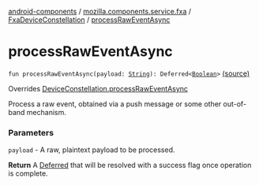 [android-components](../../index.md) / [mozilla.components.service.fxa](../index.md) / [FxaDeviceConstellation](index.md) / [processRawEventAsync](./process-raw-event-async.md)

# processRawEventAsync

`fun processRawEventAsync(payload: `[`String`](https://kotlinlang.org/api/latest/jvm/stdlib/kotlin/-string/index.html)`): Deferred<`[`Boolean`](https://kotlinlang.org/api/latest/jvm/stdlib/kotlin/-boolean/index.html)`>` [(source)](https://github.com/mozilla-mobile/android-components/blob/master/components/service/firefox-accounts/src/main/java/mozilla/components/service/fxa/FxaDeviceConstellation.kt#L68)

Overrides [DeviceConstellation.processRawEventAsync](../../mozilla.components.concept.sync/-device-constellation/process-raw-event-async.md)

Process a raw event, obtained via a push message or some other out-of-band mechanism.

### Parameters

`payload` - A raw, plaintext payload to be processed.

**Return**
A [Deferred](#) that will be resolved with a success flag once operation is complete.

